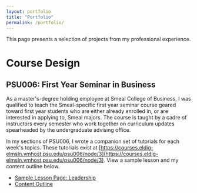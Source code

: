 ```yaml
---
layout: portfolio
title: "Portfolio"
permalink: /portfolio/
---
```


This page presents a selection of projects from my professional experience. 

# Course Design
## PSU006: First Year Seminar in Business

As a master's-degree holding employee at Smeal College of Business, I was qualified to teach the Smeal-specific first year seminar course geared toward first year students who are either already enrolled in, or are interested in applying to, Smeal majors. The course is taught by a cadre of instructors every semester who work together on curriculum updates spearheaded by the undergraduate advising office. 

In my sections of PSU006, I wrote a companion set of tutorials for each week's topics. These tutorials exist at [https://courses.eldig-elmsln.vmhost.psu.edu/psu006/node/3](https://courses.eldig-elmsln.vmhost.psu.edu/psu006/node/3). View a sample lesson and my content outline below.

<ul>
  <li><a href="/assets/porfolio_images/Screenshot-Leadership.png" target="new">Sample Lesson Page: Leadership</a>
  </li>
  <li><a href="/assets/portfolio_images/PSU006_contentoutline.png" target="new">Content Outline</a>
  </li>
</ul>
